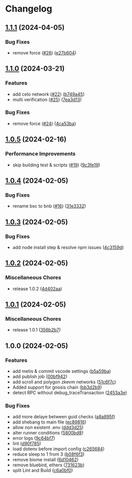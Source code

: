 # Changelog

## [1.1.1](https://github.com/catapulta-sh/catapulta-verify/compare/v1.1.0...v1.1.1) (2024-04-05)


### Bug Fixes

* remove force ([#26](https://github.com/catapulta-sh/catapulta-verify/issues/26)) ([e27b604](https://github.com/catapulta-sh/catapulta-verify/commit/e27b604516d5d205673f88c4a588cfed04b7c315))

## [1.1.0](https://github.com/catapulta-sh/catapulta-verify/compare/v1.0.5...v1.1.0) (2024-03-21)


### Features

* add celo network ([#22](https://github.com/catapulta-sh/catapulta-verify/issues/22)) ([b749a45](https://github.com/catapulta-sh/catapulta-verify/commit/b749a459b46e0fbe335ba87a291e3ead3227d5c8))
* multi verification ([#25](https://github.com/catapulta-sh/catapulta-verify/issues/25)) ([7ea3d13](https://github.com/catapulta-sh/catapulta-verify/commit/7ea3d13faedaf7c9affb0bc24e665ef991651e39))


### Bug Fixes

* remove force ([#24](https://github.com/catapulta-sh/catapulta-verify/issues/24)) ([4ca53ba](https://github.com/catapulta-sh/catapulta-verify/commit/4ca53baf6531ed50348a45de3d9d771dd760b155))

## [1.0.5](https://github.com/catapulta-sh/catapulta-verify/compare/v1.0.4...v1.0.5) (2024-02-16)


### Performance Improvements

* skip building test & scripts ([#19](https://github.com/catapulta-sh/catapulta-verify/issues/19)) ([9c3fe19](https://github.com/catapulta-sh/catapulta-verify/commit/9c3fe19b00ba2e72cd91801364df8b9886bff1ea))

## [1.0.4](https://github.com/catapulta-sh/catapulta-verify/compare/v1.0.3...v1.0.4) (2024-02-05)


### Bug Fixes

* rename bsc to bnb ([#16](https://github.com/catapulta-sh/catapulta-verify/issues/16)) ([31e3332](https://github.com/catapulta-sh/catapulta-verify/commit/31e3332d41033937c651a3cb54e3f5934e88b28d))

## [1.0.3](https://github.com/catapulta-sh/catapulta-verify/compare/v1.0.2...v1.0.3) (2024-02-05)


### Bug Fixes

* add node install step & resolve npm issues ([4c3159d](https://github.com/catapulta-sh/catapulta-verify/commit/4c3159da1b3d39abc117862e6f3247de879175a4))

## [1.0.2](https://github.com/catapulta-sh/catapulta-verify/compare/v1.0.1...v1.0.2) (2024-02-05)


### Miscellaneous Chores

* release 1.0.2 ([4d402aa](https://github.com/catapulta-sh/catapulta-verify/commit/4d402aa8f95c73ac604cbd1c76a6533d0c3e6dc5))

## [1.0.1](https://github.com/catapulta-sh/catapulta-verify/compare/v1.0.0...v1.0.1) (2024-02-05)


### Miscellaneous Chores

* release 1.0.1 ([356b2b7](https://github.com/catapulta-sh/catapulta-verify/commit/356b2b72e9e492b0067ec7ac79bb5f925ef25509))

## 1.0.0 (2024-02-05)


### Features

* add metis & commit vscode settings ([b5a59ba](https://github.com/catapulta-sh/catapulta-verify/commit/b5a59ba362caf10e59fa0f773bacb597207cf9c3))
* add publish job ([00bf942](https://github.com/catapulta-sh/catapulta-verify/commit/00bf9428e3533008364c105ce09ddf0c2ed4736b))
* add scroll and polygon zkevm networks ([51c6f7c](https://github.com/catapulta-sh/catapulta-verify/commit/51c6f7cf3f8404416c309aff519ae14a6eced522))
* Added support for gnosis chain ([bb3d2b9](https://github.com/catapulta-sh/catapulta-verify/commit/bb3d2b9505da0b28a589ba9c7c2a5994805832a4))
* detect RPC without debug_traceTransaction ([2453a3e](https://github.com/catapulta-sh/catapulta-verify/commit/2453a3e31698af596a4c78a3f197a6b603f5a835))


### Bug Fixes

* add more delaye between guid checks ([a8a895f](https://github.com/catapulta-sh/catapulta-verify/commit/a8a895f8480d1815ce5a87766aac6d221ac8585b))
* add shebang to main file ([ec89816](https://github.com/catapulta-sh/catapulta-verify/commit/ec898169e4098600c7ea907755e4764509018fe1))
* allow non existent .env ([ddd3d25](https://github.com/catapulta-sh/catapulta-verify/commit/ddd3d259199172d8b62c6d585cdfa49b0228c575))
* alter runner conditions ([5800bd8](https://github.com/catapulta-sh/catapulta-verify/commit/5800bd8ab79590516977a91c6efc7252c07aff35))
* error logs ([9c64bf7](https://github.com/catapulta-sh/catapulta-verify/commit/9c64bf7bff44a29964e5200e867bf9952d0e69bb))
* lint ([d90f785](https://github.com/catapulta-sh/catapulta-verify/commit/d90f785c62cf34f274f89b8cb7ac0287a7cf077f))
* load dotenv before import config ([c265684](https://github.com/catapulta-sh/catapulta-verify/commit/c265684ce875c2fc0d12ddd41392fe615c63fdaa))
* reduce sleep to 1 from 3 ([b08f6f3](https://github.com/catapulta-sh/catapulta-verify/commit/b08f6f3ade46ad6928c78640e5246e9af1722787))
* remove biome install ([6d10462](https://github.com/catapulta-sh/catapulta-verify/commit/6d10462bc2f7c3fe204d37375627ebbd572b7e45))
* remove bluebird, ethers ([731623b](https://github.com/catapulta-sh/catapulta-verify/commit/731623bb73dfe671f7c31fcfd903034d231ed8c4))
* split Lint and Build ([c6a0bf0](https://github.com/catapulta-sh/catapulta-verify/commit/c6a0bf074bf6c3b03087e720accf56a67ef1dd2b))
